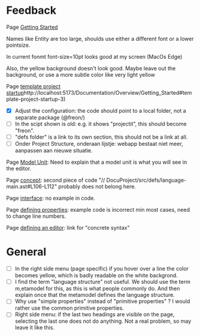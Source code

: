 # Feedback

Page [Getting Started](http://localhost:5173/Documentation/Overview/Getting_Started)

Names like Entity are too large, shoulds use either a different font or a lower pointsize.

In current fonmt font-size=10pt looks good at my screen (MacOs Edge)

Also, the yellow background doesn't look good. Maybe leave out the background, or use a more subtle color like very light yellow

Page [template project startup]()http://localhost:5173/Documentation/Overview/Getting_Started#template-project-startup-3)

- [x] Adjust the configuration: the code should point to a local folder, not a separate package (@freon/)
- [ ] In the scipt shown is old: e.g. it shows "projectit",  this should become "freon".
- [ ] "defs folder" is a link to its own section, this should not be a link at all.
- [ ] Onder Project Structure, onderaan lijstje: webapp bestaat niet meer, aanpassen aan nieuwe situatie.

Page [Model Unit](http://localhost:5173/Documentation/Creating_the_Metamodel/Language_Structure#model-unit-30): Need to explain that a model unit is what you will see in the editor.

Page [concept](http://localhost:5173/Documentation/Creating_the_Metamodel/Language_Structure#model-2): second piece of code "// DocuProject/src/defs/language-main.ast#L106-L112" probably does not belong here.

Page [interface](http://localhost:5173/Documentation/Creating_the_Metamodel/Language_Structure): no example in code.

Page [defining properties](http://localhost:5173/Documentation/Creating_the_Metamodel/Defining_Properties): example code is incorrect min most cases, need to change line numbers.

Page [defining an editor](http://localhost:5173/Documentation/Defining_an_Editor): link for "concrete syntax" 

# General

- [ ] In the right side menu (page specific) if you hover over a line the color becomes yellow, which is badly readable on the white backgrond.
- [ ] I find the term "language structure" not useful.  We should use the term m,etamodel for this, as this is what people commonly do. And then explain once that the metamodel defines the language structure.
- [ ] Why use "simple properties" instead of "primitive properties" ? I would rather use the common primitive properties.
- [ ] Right side menu: if the last two headings are visible on the page, selecting the last one does not do anything. Not a real problem, so may leave it like this.
